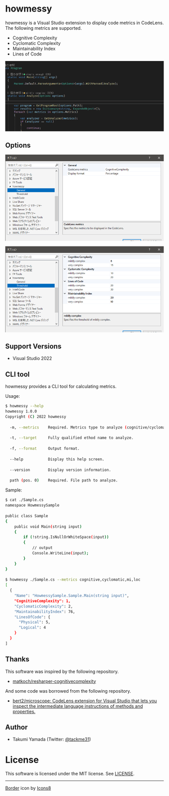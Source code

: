 # howmessy
howmessy is a Visual Studio extension to display code metrics in CodeLens. The following metrics are supported.

- Cognitive Complexity
- Cyclomatic Complexity
- Maintainability Index
- Lines of Code

![demo](./img/demo.gif)

## Options
![demo](./img/general-option.png)

![demo](./img/threshold-option.png)

## Support Versions

- Visual Studio 2022

## CLI tool
howmessy provides a CLI tool for calculating metrics.

Usage:
```sh
$ howmessy --help
howmessy 1.0.0
Copyright (C) 2022 howmessy

  -m, --metrics    Required. Metrics type to analyze (cognitive/cyclomatic/mi/loc).

  -t, --target     Fully qualified ethod name to analyze.

  -f, --format     Output format.

  --help           Display this help screen.

  --version        Display version information.

  path (pos. 0)    Required. File path to analyze.
```

Sample:
```sh
$ cat ./Sample.cs
namespace HowmessySample

public class Sample
{
    public void Main(string input)
    {
        if (!string.IsNullOrWhiteSpace(input))
        {
            // output
            Console.WriteLine(input);
        }
    }
}

$ howmessy ./Sample.cs --metrics cognitive,cyclomatic,mi,loc
[
  {
    "Name": "HowmessySample.Sample.Main(string input)",
    "CognitiveComplexity": 1,
    "CyclomaticComplexity": 2,
    "MaintainabilityIndex": 76,
    "LinesOfCode": {
      "Physical": 5,
      "Logical": 4
    }
  }
]
```

## Thanks

This software was inspired by the following repository.

- [matkoch/resharper-cognitivecomplexity](https://github.com/matkoch/resharper-cognitivecomplexity)

And some code was borrowed from the following repository.

- [bert2/microscope: CodeLens extension for Visual Studio that lets you inspect the intermediate language instructions of methods and properties.](https://github.com/bert2/microscope)

## Author

- Takumi Yamada (Twitter: [@tackme31](https://twitter.com/tackme31))

# License
This software is licensed under the MIT license. See [LICENSE](./LICENSE).

---

<a target="_blank" href="https://icons8.com/icon/frKq3ROpdX3N/border">Border</a> icon by <a target="_blank" href="https://icons8.com">Icons8</a>